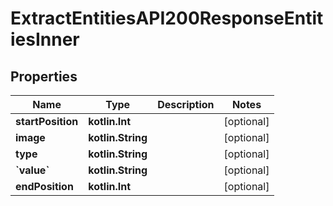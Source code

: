 
# ExtractEntitiesAPI200ResponseEntitiesInner

## Properties
| Name | Type | Description | Notes |
| ------------ | ------------- | ------------- | ------------- |
| **startPosition** | **kotlin.Int** |  |  [optional] |
| **image** | **kotlin.String** |  |  [optional] |
| **type** | **kotlin.String** |  |  [optional] |
| **&#x60;value&#x60;** | **kotlin.String** |  |  [optional] |
| **endPosition** | **kotlin.Int** |  |  [optional] |



